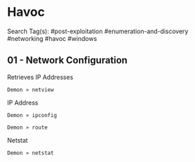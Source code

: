 # Havoc

Search Tag(s): #post-exploitation #enumeration-and-discovery #networking #havoc #windows

## 01 - Network Configuration

Retrieves IP Addresses

```
Demon » netview
```

IP Address

```
Demon » ipconfig

Demon » route
```

Netstat

```
Demon » netstat
```